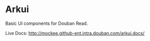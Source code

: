 # Arkui
  Basic UI components for Douban Read.

  Live Docs: http://mockee.github-ent.intra.douban.com/arkui.docs/

